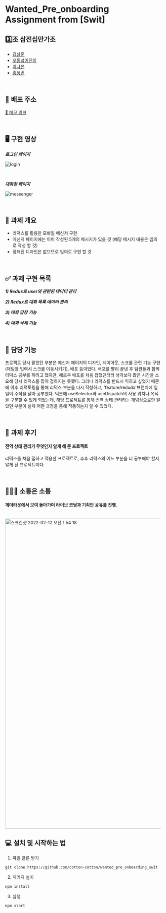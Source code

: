 # Wanted_Pre_onboarding Assignment from [Swit]

## 3️⃣조 삼전십만가조

- [김상훈](https://github.com/Ho0on)
- [오동녘어진이](https://github.com/eojine94)
- [이나은](https://github.com/cotton-cotton)
- [홍정빈](https://github.com/tohjbin2)

<br>

## 🚀 배포 주소

[🔗 데모 링크](https://pre-onboarding-swit.herokuapp.com/)

<br>

## 🖥 구현 영상

***로그인 페이지***

![login](https://user-images.githubusercontent.com/83998679/153635975-443f3996-eeac-410c-9776-1631baf166c9.gif)

<br>

***대화창 페이지***

![messenger](https://user-images.githubusercontent.com/83998679/153636048-2a0d05dd-6080-4c54-b4e8-bb58fc65b4a5.gif)

<br>

## 🥑 과제 개요

- 리덕스를 활용한 모바일 메신저 구현
- 메신저 페이지에는 이미 작성된 5개의 메시지가 있을 것 (해당 메시지 내용은 임의로 작성 할 것)
- 정해진 디자인은 없으므로 임의로 구현 할 것

<br>

## ✅ 과제 구현 목록

**_1) Redux로 user와 관련된 데이터 관리_**

**_2) Redux로 대화 목록 데이터 관리_**

**_3) 대화 답장 기능_**

**_4) 대화 삭제 기능_**

<br>

## 🤚 담당 기능

프로젝트 당시 맡았던 부분은 메신저 페이지의 디자인, 레이아웃, 스크롤 관련 기능 구현(채팅창 입력시 스크롤 이동시키기), 배포 등이었다. 배포를 빨리 끝낸 후 팀원들과 함께 리덕스 공부를 하려고 했지만, 헤로쿠 배포를 처음 접했던터라 생각보다 많은 시간을 소요해 당시 리덕스를 많이 접하지는 못했다. 그러나 리덕스를 반드시 익히고 싶었기 때문에 이후 리팩토링을 통해 리덕스 부분을 다시 작성하고, 'feature/redudx'브랜치에 일일이 주석을 달아 공부했다. 덕분에 useSelector와 useDispatch의 사용 위치나 목적을 구분할 수 있게 되었는데, 해당 프로젝트를 통해 전역 상태 관리라는 개념상으로만 알았던 부분이 실제 어떤 과정을 통해 작동하는지 알 수 있었다.

<br>

## 🍉 과제 후기

#### 전역 상태 관리가 무엇인지 알게 해 준 프로젝트

리덕스를 처음 접하고 적용한 프로젝트로, 추후 리덕스의 어느 부분을 더 공부해야 할지 알게 된 프로젝트이다.

<br>

## 👨🏼‍💻 소통은 소통

#### 게더타운에서 모여 돌아가며 라이브 코딩과 기획안 공유를 진행.

<br>

<img width="1000" alt="스크린샷 2022-02-12 오전 1 54 18" src="https://user-images.githubusercontent.com/83998679/153637604-24b1f2aa-3eba-4507-bdbe-1b6b04c04dff.png">

<br>
  
## 💻 설치 및 시작하는 법

1. 파일 클론 받기

```
git clone https://github.com/cotton-cotton/wanted_pre_onboarding_swit
```

2. 패키지 설치

```
npm install
```

3. 실행

```
npm start
```
